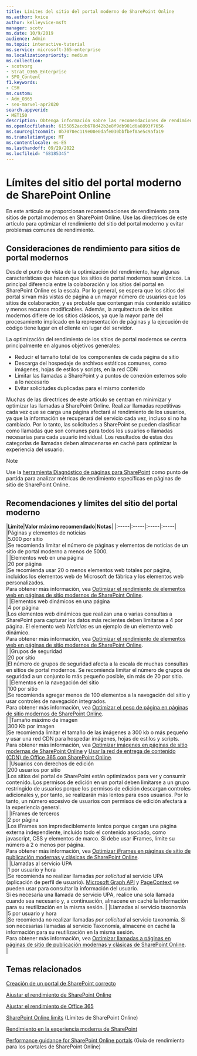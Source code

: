 ```yaml
---
title: Límites del sitio del portal moderno de SharePoint Online
ms.author: kvice
author: kelleyvice-msft
manager: scotv
ms.date: 10/9/2019
audience: Admin
ms.topic: interactive-tutorial
ms.service: microsoft-365-enterprise
ms.localizationpriority: medium
ms.collection:
- scotvorg
- Strat_O365_Enterprise
- SPO_Content
f1.keywords:
- CSH
ms.custom:
- Adm_O365
- seo-marvel-apr2020
search.appverid:
- MET150
description: Obtenga información sobre las recomendaciones de rendimiento para sitios modernos en SharePoint Online, como limitar las llamadas a SharePoint y a puntos de conexión externos.
ms.openlocfilehash: 6155852acdb678d42b2e8f9db901d6a8893f7656
ms.sourcegitcommit: 0b7070ec119e00e0dafe030bbfbef0ae5c9afa19
ms.translationtype: MT
ms.contentlocale: es-ES
ms.lasthandoff: 09/29/2022
ms.locfileid: "68185345"
---
```

# <a name="sharepoint-online-modern-portal-site-limits"></a>Límites del sitio del portal moderno de SharePoint Online

En este artículo se proporcionan recomendaciones de rendimiento para sitios de portal modernos en SharePoint Online. Use las directrices de este artículo para optimizar el rendimiento del sitio del portal moderno y evitar problemas comunes de rendimiento.

## <a name="performance-considerations-for-modern-portal-sites"></a>Consideraciones de rendimiento para sitios de portal modernos

Desde el punto de vista de la optimización del rendimiento, hay algunas características que hacen que los sitios de portal modernos sean únicos. La principal diferencia entre la colaboración y los sitios del portal en SharePoint Online es la escala. Por lo general, se espera que los sitios del portal sirvan más vistas de página a un mayor número de usuarios que los sitios de colaboración, y es probable que contengan más contenido estático y menos recursos modificables. Además, la arquitectura de los sitios modernos difiere de los sitios clásicos, ya que la mayor parte del procesamiento implicado en la representación de páginas y la ejecución de código tiene lugar en el cliente en lugar del servidor.

La optimización del rendimiento de los sitios de portal modernos se centra principalmente en algunos objetivos generales:

- Reducir el tamaño total de los componentes de cada página de sitio
- Descarga del hospedaje de archivos estáticos comunes, como imágenes, hojas de estilos y scripts, en la red CDN
- Limitar las llamadas a SharePoint y a puntos de conexión externos solo a lo necesario
- Evitar solicitudes duplicadas para el mismo contenido

Muchas de las directrices de este artículo se centran en minimizar y optimizar las llamadas a SharePoint Online. Realizar llamadas repetitivas cada vez que se carga una página afectará al rendimiento de los usuarios, ya que la información se recuperará del servicio cada vez, incluso si no ha cambiado. Por lo tanto, las solicitudes a SharePoint se pueden clasificar como llamadas que son comunes para todos los usuarios o llamadas necesarias para cada usuario individual. Los resultados de estas dos categorías de llamadas deben almacenarse en caché para optimizar la experiencia del usuario.

>[!NOTE]
>Use la [herramienta Diagnóstico de páginas para SharePoint](./page-diagnostics-for-spo.md) como punto de partida para analizar métricas de rendimiento específicas en páginas de sitio de SharePoint Online.

## <a name="modern-portal-site-limits-and-recommendations"></a>Recomendaciones y límites del sitio del portal moderno

|**Límite**|**Valor máximo recomendado**|**Notas**|
|:-----|:-----|:-----|:-----|
|Páginas y elementos de noticias  <br/> |5.000 por sitio  <br/> |Se recomienda limitar el número de páginas y elementos de noticias de un sitio de portal moderno a menos de 5000.  <br/> |
|Elementos web en una página  <br/> |20 por página  <br/> |Se recomienda usar 20 o menos elementos web totales por página, incluidos los elementos web de Microsoft de fábrica y los elementos web personalizados. <br/> Para obtener más información, vea [Optimizar el rendimiento de elementos web en páginas de sitio modernos de SharePoint Online](modern-web-part-optimization.md).  <br/> |
|Elementos web dinámicos en una página  <br/> |4 por página  <br/> |Los elementos web dinámicos que realizan una o varias consultas a SharePoint para capturar los datos más recientes deben limitarse a 4 por página. El elemento web _Noticias_ es un ejemplo de un elemento web dinámico. <br/> Para obtener más información, vea [Optimizar el rendimiento de elementos web en páginas de sitio modernos de SharePoint Online](modern-web-part-optimization.md).    <br/> |
|Grupos de seguridad  <br/> |20 por sitio  <br/> |El número de grupos de seguridad afecta a la escala de muchas consultas en sitios de portal modernos. Se recomienda limitar el número de grupos de seguridad a un conjunto lo más pequeño posible, sin más de 20 por sitio.  <br/> |
|Elementos en la navegación del sitio  <br/> |100 por sitio  <br/> |Se recomienda agregar menos de 100 elementos a la navegación del sitio y usar controles de navegación integrados.  <br/> Para obtener más información, vea [Optimizar el peso de página en páginas de sitio modernos de SharePoint Online](modern-page-weight-optimization.md). <br/> |
|Tamaño máximo de imagen  <br/> |300 Kb por imagen  <br/> |Se recomienda limitar el tamaño de las imágenes a 300 kb o más pequeño y usar una red CDN para hospedar imágenes, hojas de estilos y scripts. <br/>Para obtener más información, vea [Optimizar imágenes en páginas de sitio modernas de SharePoint Online](modern-image-optimization.md) y [Usar la red de entrega de contenido (CDN) de Office 365 con SharePoint Online](use-microsoft-365-cdn-with-spo.md).  <br/> |
|Usuarios con derechos de edición  <br/> |200 usuarios por sitio  <br/> |Los sitios del portal de SharePoint están optimizados para ver y consumir contenido. Los permisos de edición en un portal deben limitarse a un grupo restringido de usuarios porque los permisos de edición descargan controles adicionales y, por tanto, se realizarán más lentos para esos usuarios. Por lo tanto, un número excesivo de usuarios con permisos de edición afectará a la experiencia general. <br/> |
|IFrames de terceros  <br/> |2 por página  <br/> |Los iFrames son impredeciblemente lentos porque cargan una página externa independiente, incluido todo el contenido asociado, como javascript, CSS y elementos de marco. Si debe usar iFrames, limite su número a 2 o menos por página.<br/> Para obtener más información, vea [Optimizar iFrames en páginas de sitio de publicación modernas y clásicas de SharePoint Online](modern-iframe-optimization.md). <br/> |
|Llamadas al servicio UPA  <br/> |1 por usuario y hora  <br/> |Se recomienda no realizar llamadas _por solicitud_ al servicio UPA (aplicación de perfil de usuario). [Microsoft Graph API](/graph/call-api) y [PageContext](/javascript/api/sp-page-context/pagecontext) se pueden usar para consultar la información del usuario.  <br/> Si es necesaria una llamada de servicio UPA, realice una sola llamada cuando sea necesario y, a continuación, almacene en caché la información para su reutilización en la misma sesión. |
|Llamadas al servicio taxonomía  <br/> |5 por usuario y hora  <br/> |Se recomienda no realizar llamadas _por solicitud_ al servicio taxonomía. Si son necesarias llamadas al servicio Taxonomía, almacene en caché la información para su reutilización en la misma sesión. <br/> Para obtener más información, vea [Optimizar llamadas a páginas en páginas de sitio de publicación modernas y clásicas de SharePoint Online](modern-page-call-optimization.md). <br/> |

## <a name="related-topics"></a>Temas relacionados

[Creación de un portal de SharePoint correcto](/sharepoint/portal-health)

[Ajustar el rendimiento de SharePoint Online](tune-sharepoint-online-performance.md)

[Ajustar el rendimiento de Office 365](tune-microsoft-365-performance.md)

[SharePoint Online limits](/office365/servicedescriptions/sharepoint-online-service-description/sharepoint-online-limits) (Límites de SharePoint Online)

[Rendimiento en la experiencia moderna de SharePoint](/sharepoint/modern-experience-performance)

[Performance guidance for SharePoint Online portals](/sharepoint/dev/solution-guidance/portal-performance) (Guía de rendimiento para los portales de SharePoint Online)
